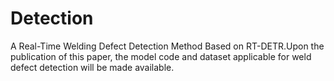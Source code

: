 # Detection
A Real-Time Welding Defect Detection Method Based on RT-DETR.Upon the publication of this paper, the model code and dataset applicable for weld defect detection will be made available.
